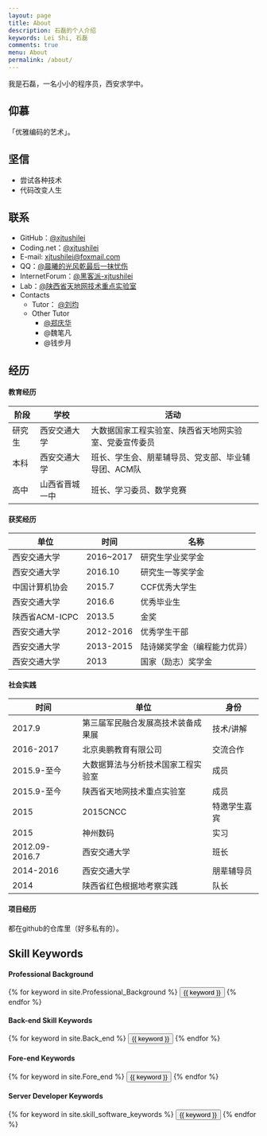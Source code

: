 ```yaml
---
layout: page
title: About
description: 石磊的个人介绍
keywords: Lei Shi, 石磊
comments: true
menu: About
permalink: /about/
---
```


我是石磊，一名小小的程序员，西安求学中。

## 仰慕

「优雅编码的艺术」。

## 坚信

* 尝试各种技术
* 代码改变人生

## 联系

* GitHub：[@xjtushilei](https://github.com/xjtushilei)
* Coding.net：[@xjtushilei](https://coding.net/u/xjtushilei)
* E-mail: [xjtushilei@foxmail.com](mailto:xjtushilei@foxmail?subject=visit+xjtushilei.com+Home&body=Hello！shilei,你好)
* QQ：[@晨曦的光风乾最后一抹忧伤](http://wpa.qq.com/msgrd?v=3&uin=619983341&site=qq&menu=yes)
* InternetForum：[@黑客派-xjtushilei](https://hacpai.com/member/xjtushilei)
* Lab：[@陕西省天地网技术重点实验室](http://labs.xjtudlc.com/labs/index.html)
* Contacts
    * Tutor： [@刘均](http://gr.xjtu.edu.cn/web/liukeen/1) 
    * Other Tutor
        * [@郑庆华](http://gr.xjtu.edu.cn/web/qhzheng/1) 
        * @魏笔凡
        * @钱步月
    

## 经历

#### 教育经历

阶段 | 学校 | 活动 
---|---|---
研究生 | 西安交通大学 | 大数据国家工程实验室、陕西省天地网实验室、党委宣传委员
本科 | 西安交通大学 | 班长、学生会、朋辈辅导员、党支部、毕业辅导团、ACM队
高中 | 山西省晋城一中 | 班长、学习委员、数学竞赛

#### 获奖经历

单位 | 时间 | 名称
---|---|---
西安交通大学 | 2016~2017 | 研究生学业奖学金 
西安交通大学 | 2016.10 | 研究生一等奖学金 
中国计算机协会 | 2015.7 | CCF优秀大学生 
西安交通大学 | 2016.6 | 优秀毕业生
陕西省ACM-ICPC |  2013.5 |金奖
西安交通大学| 2012-2016 |优秀学生干部
西安交通大学| 2013-2015|陆诗娣奖学金（编程能力优异）
西安交通大学|2013|国家（励志）奖学金

#### 社会实践


时间 | 单位 | 身份
---|---|---
2017.9 | 第三届军民融合发展高技术装备成果展 | 技术/讲解
2016-2017 | 北京奥鹏教育有限公司 | 交流合作
2015.9-至今 |大数据算法与分析技术国家工程实验室 | 成员
2015.9-至今 |陕西省天地网技术重点实验室 | 成员
2015 | 2015CNCC | 特邀学生嘉宾
2015 | 神州数码 | 实习
2012.09-2016.7 |西安交通大学|班长
2014-2016 |西安交通大学|朋辈辅导员
2014 | 陕西省红色根据地考察实践 |队长

#### 项目经历

都在github的仓库里（好多私有的）。

## Skill Keywords

#### Professional Background
<div class="btn-inline">
    {% for keyword in site.Professional_Background %}
    <button class="btn btn-outline" type="button">{{ keyword }}</button>
    {% endfor %}
</div>




#### Back-end Skill Keywords
<div class="btn-inline">
    {% for keyword in site.Back_end %}
    <button class="btn btn-outline" type="button">{{ keyword }}</button>
    {% endfor %}
</div>

#### Fore-end Keywords
<div class="btn-inline">
    {% for keyword in site.Fore_end %}
    <button class="btn btn-outline" type="button">{{ keyword }}</button>
    {% endfor %}
</div>

#### Server Developer Keywords
<div class="btn-inline">
    {% for keyword in site.skill_software_keywords %}
    <button class="btn btn-outline" type="button">{{ keyword }}</button>
    {% endfor %}
</div>
